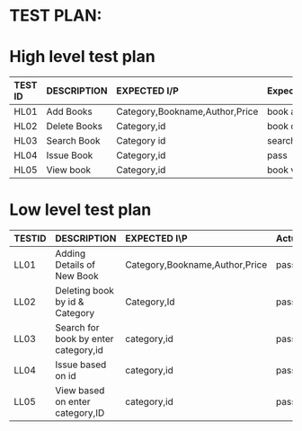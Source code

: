 
#  TEST PLAN:

# High level test plan

|TEST ID| DESCRIPTION| EXPECTED I/P|Expected_output |Actual_Output|Type_of_Test|
| :-----|:-----------|:------------|----------------|-----------|---------------|
|HL01|Add Books|Category,Bookname,Author,Price| book added|pass|Requrirement
|HL02|Delete Books|Category,id|book deleted|pass |Requrirement
|HL03|Search Book|Category id| search book |pass|Requrirement
|HL04|Issue Book|Category,id|pass|book issue|Requrirement
|HL05|View book|Category,id|book view|pass|Requrirement


# Low level test plan

|TESTID| DESCRIPTION| EXPECTED I\P|Actual_Output|Type_of_Test|
|:-----|:-----------|:------------|-------------|-------------|
|LL01|Adding Details of New Book|Category,Bookname,Author,Price|passs|Requrirement
|LL02|Deleting book by id & Category|Category,Id|pass|Requrirement
|LL03|Search for book by enter category,id|category,id|pass|Requrirement
|LL04|Issue based on id|category,id|pass|Requrirement
|LL05|View based on enter category,ID|category,id|pass|Requrirement
